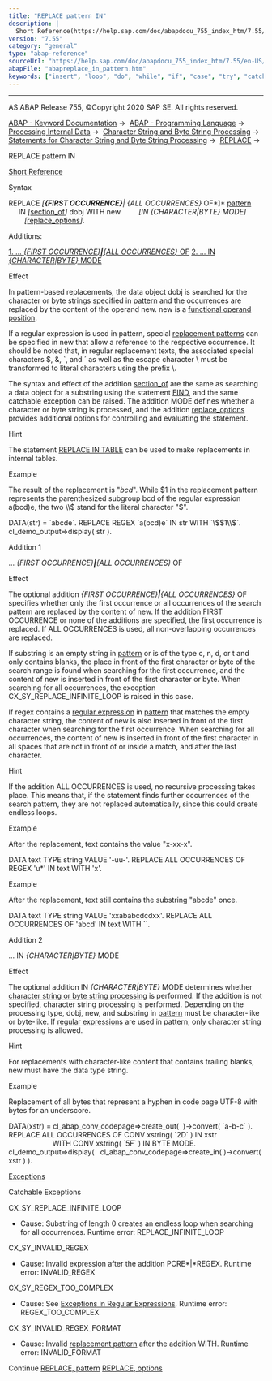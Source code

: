 ```yaml
---
title: "REPLACE pattern IN"
description: |
  Short Reference(https://help.sap.com/doc/abapdocu_755_index_htm/7.55/en-US/abapreplace_shortref.htm) Syntax REPLACE FIRST OCCURRENCE ALL OCCURRENCES OF pattern(https://help.sap.com/doc/abapdocu_755_index_htm/7.55/en-US/abapreplace_pattern.htm) IN section_of(https://
version: "7.55"
category: "general"
type: "abap-reference"
sourceUrl: "https://help.sap.com/doc/abapdocu_755_index_htm/7.55/en-US/abapreplace_in_pattern.htm"
abapFile: "abapreplace_in_pattern.htm"
keywords: ["insert", "loop", "do", "while", "if", "case", "try", "catch", "data", "internal-table", "abapreplace", "pattern"]
---
```


* * *

AS ABAP Release 755, ©Copyright 2020 SAP SE. All rights reserved.

[ABAP - Keyword Documentation](https://help.sap.com/doc/abapdocu_755_index_htm/7.55/en-US/abenabap.htm) →  [ABAP - Programming Language](https://help.sap.com/doc/abapdocu_755_index_htm/7.55/en-US/abenabap_reference.htm) →  [Processing Internal Data](https://help.sap.com/doc/abapdocu_755_index_htm/7.55/en-US/abenabap_data_working.htm) →  [Character String and Byte String Processing](https://help.sap.com/doc/abapdocu_755_index_htm/7.55/en-US/abenabap_data_string.htm) →  [Statements for Character String and Byte String Processing](https://help.sap.com/doc/abapdocu_755_index_htm/7.55/en-US/abenstring_processing_statements.htm) →  [REPLACE](https://help.sap.com/doc/abapdocu_755_index_htm/7.55/en-US/abapreplace.htm) → 

REPLACE pattern IN

[Short Reference](https://help.sap.com/doc/abapdocu_755_index_htm/7.55/en-US/abapreplace_shortref.htm)

Syntax

REPLACE *\[**{*FIRST OCCURRENCE*}**|* *{*ALL OCCURRENCES*}* OF*\]* [pattern](https://help.sap.com/doc/abapdocu_755_index_htm/7.55/en-US/abapreplace_pattern.htm)
        IN *\[*[section\_of](https://help.sap.com/doc/abapdocu_755_index_htm/7.55/en-US/abapfind_section_of.htm)*\]* dobj WITH new
        *\[*IN *{*CHARACTER*|*BYTE*}* MODE*\]*
        *\[*[replace\_options](https://help.sap.com/doc/abapdocu_755_index_htm/7.55/en-US/abapreplace_options.htm)*\]*.

Additions:

[1\. ... *{*FIRST OCCURRENCE*}**|**{*ALL OCCURRENCES*}* OF](#!ABAP_ADDITION_1@1@)
[2\. ... IN *{*CHARACTER*|*BYTE*}* MODE](#!ABAP_ADDITION_2@2@)

Effect

In pattern-based replacements, the data object dobj is searched for the character or byte strings specified in [pattern](https://help.sap.com/doc/abapdocu_755_index_htm/7.55/en-US/abapreplace_pattern.htm) and the occurrences are replaced by the content of the operand new. new is a [functional operand position](https://help.sap.com/doc/abapdocu_755_index_htm/7.55/en-US/abenfunctional_position_glosry.htm "Glossary Entry").

If a regular expression is used in pattern, special [replacement patterns](https://help.sap.com/doc/abapdocu_755_index_htm/7.55/en-US/abenregex_posix_replace.htm) can be specified in new that allow a reference to the respective occurrence. It should be noted that, in regular replacement texts, the associated special characters $, &, \`, and ´ as well as the escape character \\ must be transformed to literal characters using the prefix \\.

The syntax and effect of the addition [section\_of](https://help.sap.com/doc/abapdocu_755_index_htm/7.55/en-US/abapfind_section_of.htm) are the same as searching a data object for a substring using the statement [FIND](https://help.sap.com/doc/abapdocu_755_index_htm/7.55/en-US/abapfind.htm), and the same catchable exception can be raised. The addition MODE defines whether a character or byte string is processed, and the addition [replace\_options](https://help.sap.com/doc/abapdocu_755_index_htm/7.55/en-US/abapreplace_options.htm) provides additional options for controlling and evaluating the statement.

Hint

The statement [REPLACE IN TABLE](https://help.sap.com/doc/abapdocu_755_index_htm/7.55/en-US/abapreplace_itab.htm) can be used to make replacements in internal tables.

Example

The result of the replacement is "$bcd$". While $1 in the replacement pattern represents the parenthesized subgroup bcd of the regular expression a(bcd)e, the two \\$ stand for the literal character "$".

DATA(str) = \`abcde\`.
REPLACE REGEX \`a(bcd)e\` IN str WITH \`\\$$1\\$\`.
cl\_demo\_output=>display( str ).

Addition 1

... *{*FIRST OCCURRENCE*}**|**{*ALL OCCURRENCES*}* OF

Effect

The optional addition *{*FIRST OCCURRENCE*}**|**{*ALL OCCURRENCES*}* OF specifies whether only the first occurrence or all occurrences of the search pattern are replaced by the content of new. If the addition FIRST OCCURRENCE or none of the additions are specified, the first occurrence is replaced. If ALL OCCURRENCES is used, all non-overlapping occurrences are replaced.

If substring is an empty string in [pattern](https://help.sap.com/doc/abapdocu_755_index_htm/7.55/en-US/abapreplace_pattern.htm) or is of the type c, n, d, or t and only contains blanks, the place in front of the first character or byte of the search range is found when searching for the first occurrence, and the content of new is inserted in front of the first character or byte. When searching for all occurrences, the exception CX\_SY\_REPLACE\_INFINITE\_LOOP is raised in this case.

If regex contains a [regular expression](https://help.sap.com/doc/abapdocu_755_index_htm/7.55/en-US/abenregex_syntax.htm) in [pattern](https://help.sap.com/doc/abapdocu_755_index_htm/7.55/en-US/abapreplace_pattern.htm) that matches the empty character string, the content of new is also inserted in front of the first character when searching for the first occurrence. When searching for all occurrences, the content of new is inserted in front of the first character in all spaces that are not in front of or inside a match, and after the last character.

Hint

If the addition ALL OCCURRENCES is used, no recursive processing takes place. This means that, if the statement finds further occurrences of the search pattern, they are not replaced automatically, since this could create endless loops.

Example

After the replacement, text contains the value "x-xx-x".

DATA text TYPE string VALUE '-uu-'.
REPLACE ALL OCCURRENCES OF REGEX 'u\*' IN text WITH 'x'.

Example

After the replacement, text still contains the substring "abcde" once.

DATA text TYPE string VALUE 'xxababcdcdxx'.
REPLACE ALL OCCURRENCES OF 'abcd' IN text WITH \`\`.

Addition 2

... IN *{*CHARACTER*|*BYTE*}* MODE

Effect

The optional addition IN *{*CHARACTER*|*BYTE*}* MODE determines whether [character string or byte string processing](https://help.sap.com/doc/abapdocu_755_index_htm/7.55/en-US/abenstring_processing_statements.htm) is performed. If the addition is not specified, character string processing is performed. Depending on the processing type, dobj, new, and substring in [pattern](https://help.sap.com/doc/abapdocu_755_index_htm/7.55/en-US/abapreplace_pattern.htm) must be character-like or byte-like. If [regular expressions](https://help.sap.com/doc/abapdocu_755_index_htm/7.55/en-US/abenregex_syntax.htm) are used in pattern, only character string processing is allowed.

Hint

For replacements with character-like content that contains trailing blanks, new must have the data type string.

Example

Replacement of all bytes that represent a hyphen in code page UTF-8 with bytes for an underscore.

DATA(xstr) = cl\_abap\_conv\_codepage=>create\_out(  )->convert( \`a-b-c\` ).
REPLACE ALL OCCURRENCES OF CONV xstring( \`2D\` ) IN xstr
                      WITH CONV xstring( \`5F\` ) IN BYTE MODE.
cl\_demo\_output=>display(
  cl\_abap\_conv\_codepage=>create\_in( )->convert( xstr ) ).

[Exceptions](https://help.sap.com/doc/abapdocu_755_index_htm/7.55/en-US/abenabap_language_exceptions.htm)

Catchable Exceptions

CX\_SY\_REPLACE\_INFINITE\_LOOP

-   Cause: Substring of length 0 creates an endless loop when searching for all occurrences.
    Runtime error: REPLACE\_INFINITE\_LOOP

CX\_SY\_INVALID\_REGEX

-   Cause: Invalid expression after the addition PCRE*|*REGEX.
    Runtime error: INVALID\_REGEX

CX\_SY\_REGEX\_TOO\_COMPLEX

-   Cause: See [Exceptions in Regular Expressions](https://help.sap.com/doc/abapdocu_755_index_htm/7.55/en-US/abenregex_exceptions.htm).
    Runtime error: REGEX\_TOO\_COMPLEX

CX\_SY\_INVALID\_REGEX\_FORMAT

-   Cause: Invalid [replacement pattern](https://help.sap.com/doc/abapdocu_755_index_htm/7.55/en-US/abenregex_posix_replace.htm) after the addition WITH.
    Runtime error: INVALID\_FORMAT
    

Continue
[REPLACE, pattern](https://help.sap.com/doc/abapdocu_755_index_htm/7.55/en-US/abapreplace_pattern.htm)
[REPLACE, options](https://help.sap.com/doc/abapdocu_755_index_htm/7.55/en-US/abapreplace_options.htm)
